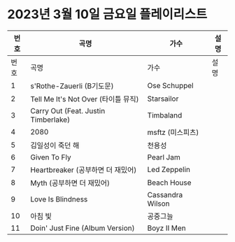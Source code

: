 # 2023년 3월 10일 금요일 플레이리스트

| 번호 | 곡명 | 가수 | 설명 |
|------|------|------|------|
| 번호 | 곡명 | 가수 | 설명 |
| 1 | s'Rothe-Zauerli (B기도문) | Ose Schuppel |  |
| 2 | Tell Me It's Not Over (타이틀 뮤직) | Starsailor |  |
| 3 | Carry Out (Feat. Justin Timberlake) | Timbaland |  |
| 4 | 2080 | msftz (미스피츠) |  |
| 5 | 김일성이 죽던 해 | 천용성 |  |
| 6 | Given To Fly | Pearl Jam |  |
| 7 | Heartbreaker (공부하면 더 재밌어) | Led Zeppelin |  |
| 8 | Myth (공부하면 더 재밌어) | Beach House |  |
| 9 | Love Is Blindness | Cassandra Wilson |  |
| 10 | 아침 빛 | 공중그늘 |  |
| 11 | Doin' Just Fine (Album Version) | Boyz II Men |  |
